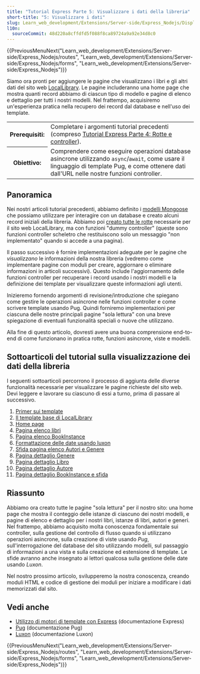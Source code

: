 ```yaml
---
title: "Tutorial Express Parte 5: Visualizzare i dati della libreria"
short-title: "5: Visualizzare i dati"
slug: Learn_web_development/Extensions/Server-side/Express_Nodejs/Displaying_data
l10n:
  sourceCommit: 48d220a8cffdfd5f088f8ca89724a9a92e34d8c0
---
```


{{PreviousMenuNext("Learn_web_development/Extensions/Server-side/Express_Nodejs/routes", "Learn_web_development/Extensions/Server-side/Express_Nodejs/forms", "Learn_web_development/Extensions/Server-side/Express_Nodejs")}}

Siamo ora pronti per aggiungere le pagine che visualizzano i libri e gli altri dati del sito web [LocalLibrary](/it/docs/Learn_web_development/Extensions/Server-side/Express_Nodejs/Tutorial_local_library_website). Le pagine includeranno una home page che mostra quanti record abbiamo di ciascun tipo di modello e pagine di elenco e dettaglio per tutti i nostri modelli. Nel frattempo, acquisiremo un'esperienza pratica nella recupero dei record dal database e nell'uso dei template.

<table>
  <tbody>
    <tr>
      <th scope="row">Prerequisiti:</th>
      <td>
        Completare i argomenti tutorial precedenti (compreso <a href="/it/docs/Learn_web_development/Extensions/Server-side/Express_Nodejs/routes">Tutorial Express Parte 4: Rotte e controller</a>).
      </td>
    </tr>
    <tr>
      <th scope="row">Obiettivo:</th>
      <td>
        Comprendere come eseguire operazioni database asincrone utilizzando <code>async</code>/<code>await</code>, come usare il linguaggio di template Pug, e come ottenere dati dall'URL nelle nostre funzioni controller.
      </td>
    </tr>
  </tbody>
</table>

## Panoramica

Nei nostri articoli tutorial precedenti, abbiamo definito i [modelli Mongoose](/it/docs/Learn_web_development/Extensions/Server-side/Express_Nodejs/mongoose) che possiamo utilizzare per interagire con un database e creato alcuni record iniziali della libreria. Abbiamo poi [creato tutte le rotte](/it/docs/Learn_web_development/Extensions/Server-side/Express_Nodejs/routes) necessarie per il sito web LocalLibrary, ma con funzioni "dummy controller" (queste sono funzioni controller scheletro che restituiscono solo un messaggio "non implementato" quando si accede a una pagina).

Il passo successivo è fornire implementazioni adeguate per le pagine che _visualizzano_ le informazioni della nostra libreria (vedremo come implementare pagine con moduli per creare, aggiornare o eliminare informazioni in articoli successivi). Questo include l'aggiornamento delle funzioni controller per recuperare i record usando i nostri modelli e la definizione dei template per visualizzare queste informazioni agli utenti.

Inizieremo fornendo argomenti di revisione/introduzione che spiegano come gestire le operazioni asincrone nelle funzioni controller e come scrivere template usando Pug. Quindi forniremo implementazioni per ciascuna delle nostre principali pagine "sola lettura" con una breve spiegazione di eventuali funzionalità speciali o nuove che utilizzano.

Alla fine di questo articolo, dovresti avere una buona comprensione end-to-end di come funzionano in pratica rotte, funzioni asincrone, viste e modelli.

## Sottoarticoli del tutorial sulla visualizzazione dei dati della libreria

I seguenti sottoarticoli percorrono il processo di aggiunta delle diverse funzionalità necessarie per visualizzare le pagine richieste del sito web.
Devi leggere e lavorare su ciascuno di essi a turno, prima di passare al successivo.

1. [Primer sui template](/it/docs/Learn_web_development/Extensions/Server-side/Express_Nodejs/Displaying_data/Template_primer)
2. [Il template base di LocalLibrary](/it/docs/Learn_web_development/Extensions/Server-side/Express_Nodejs/Displaying_data/LocalLibrary_base_template)
3. [Home page](/it/docs/Learn_web_development/Extensions/Server-side/Express_Nodejs/Displaying_data/Home_page)
4. [Pagina elenco libri](/it/docs/Learn_web_development/Extensions/Server-side/Express_Nodejs/Displaying_data/Book_list_page)
5. [Pagina elenco BookInstance](/it/docs/Learn_web_development/Extensions/Server-side/Express_Nodejs/Displaying_data/BookInstance_list_page)
6. [Formattazione delle date usando luxon](/it/docs/Learn_web_development/Extensions/Server-side/Express_Nodejs/Displaying_data/Date_formatting_using_moment)
7. [Sfida pagina elenco Autori e Genere](/it/docs/Learn_web_development/Extensions/Server-side/Express_Nodejs/Displaying_data/Author_list_page)
8. [Pagina dettaglio Genere](/it/docs/Learn_web_development/Extensions/Server-side/Express_Nodejs/Displaying_data/Genre_detail_page)
9. [Pagina dettaglio Libro](/it/docs/Learn_web_development/Extensions/Server-side/Express_Nodejs/Displaying_data/Book_detail_page)
10. [Pagina dettaglio Autore](/it/docs/Learn_web_development/Extensions/Server-side/Express_Nodejs/Displaying_data/Author_detail_page)
11. [Pagina dettaglio BookInstance e sfida](/it/docs/Learn_web_development/Extensions/Server-side/Express_Nodejs/Displaying_data/BookInstance_detail_page_and_challenge)

## Riassunto

Abbiamo ora creato tutte le pagine "sola lettura" per il nostro sito: una home page che mostra il conteggio delle istanze di ciascuno dei nostri modelli, e pagine di elenco e dettaglio per i nostri libri, istanze di libri, autori e generi. Nel frattempo, abbiamo acquisito molta conoscenza fondamentale sui controller, sulla gestione del controllo di flusso quando si utilizzano operazioni asincrone, sulla creazione di viste usando _Pug_, sull'interrogazione del database del sito utilizzando modelli, sul passaggio di informazioni a una vista e sulla creazione ed estensione di template. Le sfide avranno anche insegnato ai lettori qualcosa sulla gestione delle date usando _Luxon_.

Nel nostro prossimo articolo, svilupperemo la nostra conoscenza, creando moduli HTML e codice di gestione dei moduli per iniziare a modificare i dati memorizzati dal sito.

## Vedi anche

- [Utilizzo di motori di template con Express](https://expressjs.com/en/guide/using-template-engines.html) (documentazione Express)
- [Pug](https://pugjs.org/api/getting-started.html) (documentazione Pug)
- [Luxon](https://moment.github.io/luxon/#/) (documentazione Luxon)

{{PreviousMenuNext("Learn_web_development/Extensions/Server-side/Express_Nodejs/routes", "Learn_web_development/Extensions/Server-side/Express_Nodejs/forms", "Learn_web_development/Extensions/Server-side/Express_Nodejs")}}
